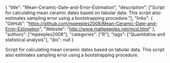 {
  "title": "Mean-Ceramic-Date-and-Error-Estimation",
  "description": ["Script for calculating mean ceramic dates based on tabular data. This script also estimates sampling error using a bootstrapping procedure."],
  "links": {
    "GitHub": "https://github.com/mpeeples2008/Mean-Ceramic-Date-and-Error-Estimation",
    "Website": "http://www.mattpeeples.net/mcd.html"
  },
  "authors": ["mpeeples2008"],
  "categories": ["R"],
  "tags": ["Quantitative and statistical analysis"],
  "doi": null
}

<!-- Generated by csv2md.R – do not edit by hand -->

Script for calculating mean ceramic dates based on tabular data. This script also estimates sampling error using a bootstrapping procedure.